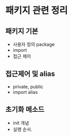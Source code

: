 # 패키지 관련 정리
## 패키지 기본
- 사용자 정의 package
- import
- 접근 제어

## 접근제어 및 alias
- private, public
- import alias

## 초기화 메소드
- init 개념
- 실행 순서.
